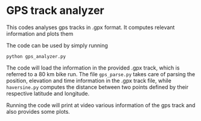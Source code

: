 # GPS track analyzer
This codes analyses gps tracks in .gpx format. It computes relevant information and plots them

The code can be used by simply running

```
python gps_analyzer.py
```

The code will load the information in the provided .gpx track, which is referred to a 80 km bike run. 
The file ```gps_parse.py``` takes care of parsing the position, elevation and time information in the .gpx track file, while ```haversine.py``` computes the distance between two points defined by their respective latitude and longitude.

Running the code will print at video various information of the gps track and also provides some plots.



